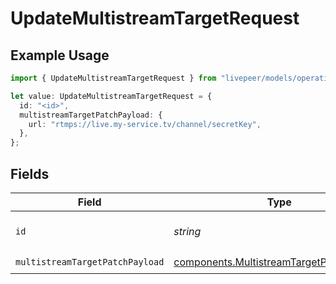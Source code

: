 # UpdateMultistreamTargetRequest

## Example Usage

```typescript
import { UpdateMultistreamTargetRequest } from "livepeer/models/operations";

let value: UpdateMultistreamTargetRequest = {
  id: "<id>",
  multistreamTargetPatchPayload: {
    url: "rtmps://live.my-service.tv/channel/secretKey",
  },
};
```

## Fields

| Field                                                                                                | Type                                                                                                 | Required                                                                                             | Description                                                                                          |
| ---------------------------------------------------------------------------------------------------- | ---------------------------------------------------------------------------------------------------- | ---------------------------------------------------------------------------------------------------- | ---------------------------------------------------------------------------------------------------- |
| `id`                                                                                                 | *string*                                                                                             | :heavy_check_mark:                                                                                   | ID of the multistream target                                                                         |
| `multistreamTargetPatchPayload`                                                                      | [components.MultistreamTargetPatchPayload](../../models/components/multistreamtargetpatchpayload.md) | :heavy_check_mark:                                                                                   | N/A                                                                                                  |